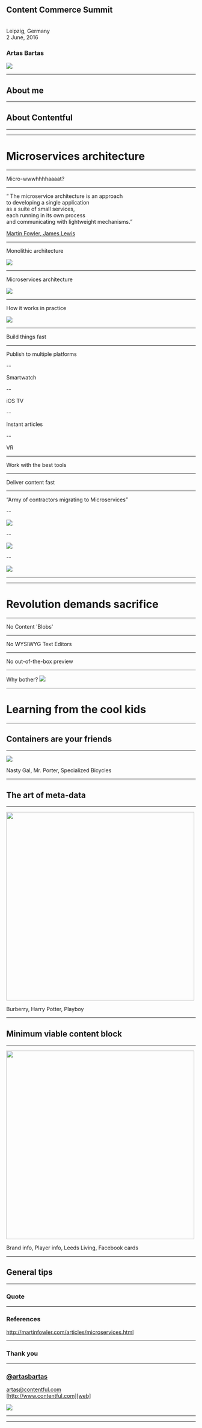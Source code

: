 
## Content Commerce Summit
</br>
Leipzig, Germany </br>
2 June, 2016</br>

### Artas Bartas

<img src="/img/contentful-logo.png" style="background:none; border:none; box-shadow:none;">

---

## About me

---

## About Contentful

---

<!-- &&& data-background-image="/img/customers-default-color.png" -->

---

<!-- &&& data-background="#5BC0EB" data-transition="fade" -->
# Microservices architecture

---

<!-- &&& data-background="/img/micro-what.gif" -->
Micro-wwwhhhhaaaat?

---

<q> The microservice architecture is an approach </br> to developing a single application </br> as a suite of small services, </br> each running in its own process </br> and communicating with lightweight mechanisms.</q>

[Martin Fowler, James Lewis](http://martinfowler.com/articles/microservices.html)

---

<!-- &&& data-background="#C7E0EA" -->
Monolithic architecture

<img src="/img/monolith-diagram.png" style="background:none; border:none; box-shadow:none;">

---

<!-- &&& data-background="#C7E0EA" -->
Microservices architecture

<img src="/img/microservices-diagram.png" style="background:none; border:none; box-shadow:none;">

---

<!-- &&& data-background="#C7E0EA" -->
How it works in practice

<img src="/img/roots-contentful.png" style="background:none; border:none; box-shadow:none;">

---

Build things fast

---

Publish to multiple platforms

--

Smartwatch

--

iOS TV

--

Instant articles

--

VR

---

Work with the best tools

---

Deliver content fast

---

<!-- &&& data-background="/img/migrating-to-ms.jpg" -->
“Army of contractors migrating to Microservices”

--

<img src="/img/baugues-tweet.png" style="background:none; border:none; box-shadow:none; size:700px;">

--

<img src="/img/whitehouse-tweet.png" style="background:none; border:none; box-shadow:none; size:700px;">

--

<img src="/img/kao-tweet.png" style="background:none; border:none; box-shadow:none; size:700px;">

---

<!-- &&& data-background="/img/brave-new-world.jpg" data-transition="fade" -->

---

<!-- &&& data-background="#E55934" data-transition="fade" -->
# Revolution demands sacrifice

---

<!-- &&& data-background="#E5C3B9" -->
No Content 'Blobs'

---

<!-- &&& data-background="#E5C3B9" -->
No WYSIWYG Text Editors

---

<!-- &&& data-background="#E5C3B9" -->
No out-of-the-box preview

---

<!-- &&& data-background="#E5C3B9" -->
Why bother?
<img src="/img/ms-productivity.png" style="background:none; border:none; box-shadow:none;">

---

<!-- &&& data-background="/img/back-to-the-future-2.jpg" data-transition="fade" -->
# Learning from the cool kids

---

<!-- &&& data-background="#FDE74C" data-transition="fade" -->
## Containers are your friends

---



<img src="/img/container-feature.png" style="background:none; border:none; box-shadow:none;">

Nasty Gal, Mr. Porter, Specialized Bicycles

---

<!-- &&& data-background="#FA7921" data-transition="fade" -->
## The art of meta-data

---

<img src="/img/trench-item-art.png" style="background:none; border:none; width:500px;">

Burberry, Harry Potter, Playboy

---

<!-- &&& data-background="#5BC0EB" data-transition="fade" -->
## Minimum viable content block

---

<img src="http://www.samsung.com/us/system/consumer/product/sm/g9/30/smg930pzkavmu/MPCS_hero_bk_v_front_3.jpg" style="background:none; border:none; width:500px;">

Brand info, Player info, Leeds Living, Facebook cards

---

<!-- &&& data-background="#FDE74C" data-transition="fade" -->
## General tips

---

### Quote

---

### References
http://martinfowler.com/articles/microservices.html

---

### Thank you

---

### [@artasbartas][twitter] </br>
[artas@contentful.com][email] </br>
[http://www.contentful.com][web] </br>

<img src="/img/contentful-logo.png" style="background:none; border:none; box-shadow:none;">

--- 

[logo]: /img/contentful-logo.png
[microservices]: http://martinfowler.com/articles/microservices.html
[twitter]: https://twitter.com/artasbartas
[email]: <mailto:artas@contentful.com>
[web]: https://www.contentful.com/

---
